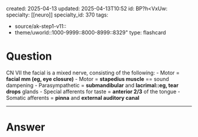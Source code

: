 
created: 2025-04-13
updated: 2025-04-13T10:52
id: BP?h<VxUw:
specialty: [[neuro]]
specialty_id: 370
tags:
  - source/ak-step1-v11::
  - theme/uworld::1000-9999::8000-8999::8329"
type: flashcard


# Question
CN VII the facial is a mixed nerve, consisting of the following:   - Motor = **facial mm (eg, eye closure)** - Motor = **stapedius muscle** == sound dampening  - Parasympathetic = **submandibular** and **lacrimal::eg, tear drops** glands    - Special afferents for taste = **anterior 2/3** of the tongue    - Somatic afferents = **pinna** and **external auditory canal**

---

# Answer
